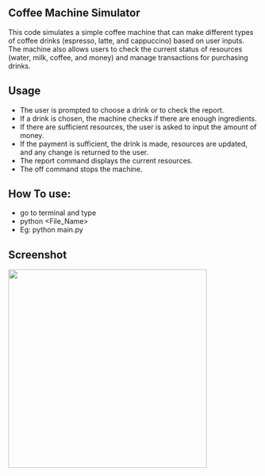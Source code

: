 ## Coffee Machine Simulator

This code simulates a simple coffee machine that can make different types of coffee drinks
(espresso, latte, and cappuccino) based on user inputs. The machine also allows users to
check the current status of resources (water, milk, coffee, and money) and manage
transactions for purchasing drinks.

## Usage
- The user is prompted to choose a drink or to check the report.
- If a drink is chosen, the machine checks if there are enough ingredients.
- If there are sufficient resources, the user is asked to input the amount of money.
- If the payment is sufficient, the drink is made, resources are updated, and any
  change is returned to the user.
- The report command displays the current resources.
- The off command stops the machine.

## How To use:
- go to terminal and type
- python <File_Name>
- Eg: python main.py

## Screenshot
<img height="400" src="https://github.com/aakashx58/coffee_machine/assets/106716824/257f1bc5-5fdf-41fd-b184-9029e66c2c78">
